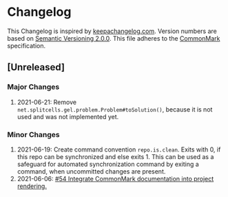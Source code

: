 # Changelog
This Changelog is inspired by [keepachangelog.com](https://keepachangelog.com/en/1.0.0/).
Version numbers are based on [Semantic Versioning 2.0.0](https://semver.org/spec/v2.0.0.html).
This file adheres to the [CommonMark](https://spec.commonmark.org/0.29) specification.
## [Unreleased]
### Major Changes
1. 2021-06-21: Remove `net.splitcells.gel.problem.Problem#toSolution()`,
   because it is not used and was not implemented yet.
### Minor Changes
1. 2021-06-19: Create command convention `repo.is.clean`.
   Exits with 0, if this repo can be synchronized and else exits 1.
   This can be used as a safeguard for automated synchronization command
   by exiting a command, when uncommitted changes are present.
1. 2021-06-06: [#54 Integrate CommonMark documentation into project rendering.](https://github.com/www-splitcells-net/net.splitcells.network/issues/54)
